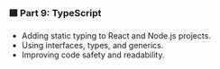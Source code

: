 ### 🟦 Part 9: TypeScript
- Adding static typing to React and Node.js projects.
- Using interfaces, types, and generics.
- Improving code safety and readability.